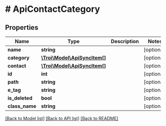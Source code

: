 # # ApiContactCategory

## Properties

Name | Type | Description | Notes
------------ | ------------- | ------------- | -------------
**name** | **string** |  | [optional]
**category** | [**\Troi\Model\ApiSyncItem[]**](ApiSyncItem.md) |  | [optional]
**contact** | [**\Troi\Model\ApiSyncItem[]**](ApiSyncItem.md) |  | [optional]
**id** | **int** |  | [optional]
**path** | **string** |  | [optional]
**e_tag** | **string** |  | [optional]
**is_deleted** | **bool** |  | [optional]
**class_name** | **string** |  | [optional]

[[Back to Model list]](../../README.md#models) [[Back to API list]](../../README.md#endpoints) [[Back to README]](../../README.md)

